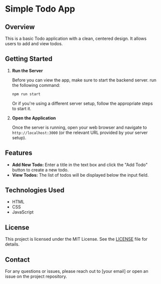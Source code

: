 # Simple Todo App

## Overview

This is a basic Todo application with a clean, centered design. It allows users to add and view todos. 

## Getting Started

1. **Run the Server**

   Before you can view the app, make sure to start the backend server. run the following command:

   ```bash
   npm run start
   ```

   Or if you're using a different server setup, follow the appropriate steps to start it.

2. **Open the Application**

   Once the server is running, open your web browser and navigate to `http://localhost:3000` (or the relevant URL provided by your server setup).

## Features

- **Add New Todo:** Enter a title in the text box and click the "Add Todo" button to create a new todo.
- **View Todos:** The list of todos will be displayed below the input field.

## Technologies Used

- HTML
- CSS
- JavaScript

## License

This project is licensed under the MIT License. See the [LICENSE](LICENSE) file for details.

## Contact

For any questions or issues, please reach out to [your email] or open an issue on the project repository.
